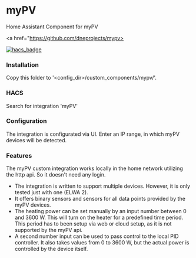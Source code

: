 # myPV

Home Assistant Component for myPV

<a href="https://github.com/dneprojects/mypv></a>

[![hacs_badge](https://img.shields.io/badge/HACS-Custom-orange.svg?style=for-the-badge)](https://github.com/custom-components/hacs)

### Installation

Copy this folder to '<config_dir>/custom_components/mypv/'.

### HACS

Search for integration 'myPV'

### Configuration

The integration is configurated via UI.
Enter an IP range, in which myPV devices will be detected.

### Features

The myPV custom integration works locally in the home network utilizing the http api. So it doesn't need any login.
- The integration is written to support multiple devices. However, it is only tested just with one (ELWA 2).
- It offers binary sensors and sensors for all data points provided by the myPV devices.
- The heating power can be set manually by an input number between 0 and 3600 W. This will turn on the heater for a predefined time period. This period has to been setup via web or cloud setup, as it is not supported by the myPV api.
- A second number input can be used to pass control to the local PID controller. It also takes values from 0 to 3600 W, but the actual power is controlled by the device itself.


